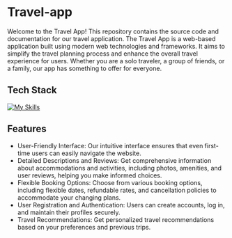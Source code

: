 # Travel-app
Welcome to the Travel App! This repository contains the source code and documentation for our travel application.
The Travel App is a web-based application built using modern web technologies and frameworks. It aims to simplify the travel planning process and enhance the overall travel experience for users.
Whether you are a solo traveler, a group of friends, or a family, our app has something to offer for everyone.

## Tech Stack
[![My Skills](https://skillicons.dev/icons?i=react,js,html,css,mongodb,nodejs,express,bootstrap,vercel,render)](https://skillicons.dev)

## Features
* User-Friendly Interface: Our intuitive interface ensures that even first-time users can easily navigate the website.
* Detailed Descriptions and Reviews: Get comprehensive information about accommodations and activities, including photos, amenities, and user reviews, helping you make informed choices.
* Flexible Booking Options: Choose from various booking options, including flexible dates, refundable rates, and cancellation policies to accommodate your changing plans.
* User Registration and Authentication: Users can create accounts, log in, and maintain their profiles securely.
* Travel Recommendations: Get personalized travel recommendations based on your preferences and previous trips.
